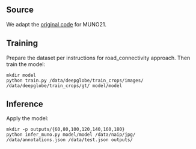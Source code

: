 Source
------

We adapt the [original code](https://github.com/xiachangxue/Road-detection/) for MUNO21.


Training
--------

Prepare the dataset per instructions for road_connectivity approach. Then train the model:

	mkdir model
	python train.py /data/deepglobe/train_crops/images/ /data/deepglobe/train_crops/gt/ model/model

Inference
---------

Apply the model:

	mkdir -p outputs/{60,80,100,120,140,160,180}
	python infer_muno.py model/model /data/naip/jpg/ /data/annotations.json /data/test.json outputs/
